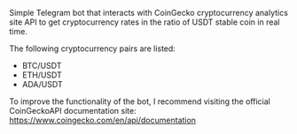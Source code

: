 Simple Telegram bot that interacts with CoinGecko cryptocurrency analytics site API to get cryptocurrency rates in the ratio of USDT stable coin in real time. 

The following cryptocurrency pairs are listed:
- BTC/USDT
- ETH/USDT
- ADA/USDT

To improve the functionality of the bot, I recommend visiting the official CoinGeckoAPI documentation site:
https://www.coingecko.com/en/api/documentation
